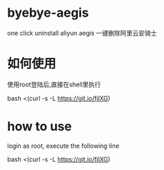 # byebye-aegis
one click uninstall aliyun aegis 一键删除阿里云安骑士

# 如何使用
 
使用root登陆后,直接在shell里执行

bash <(curl -s -L https://git.io/fjlXG)


# how to use

login as root, execute the following line

bash <(curl -s -L https://git.io/fjlXG)
